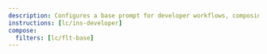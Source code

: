 ```yaml
---
description: Configures a base prompt for developer workflows, composing standard file filters to include essential code files (e.g., .py, .js, .ts).
instructions: [lc/ins-developer]
compose:
  filters: [lc/flt-base]
---
```

